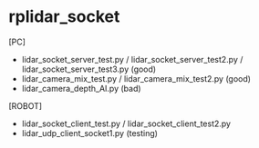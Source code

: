 # rplidar_socket

[PC]
- lidar_socket_server_test.py / lidar_socket_server_test2.py / lidar_socket_server_test3.py (good)
- lidar_camera_mix_test.py / lidar_camera_mix_test2.py (good)
- lidar_camera_depth_AI.py (bad)

[ROBOT]
- lidar_socket_client_test.py / lidar_socket_client_test2.py
- lidar_udp_client_socket1.py (testing)
